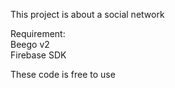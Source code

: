 This project is about a social network  

Requirement:  
Beego v2  
Firebase SDK  
  
These code is free to use